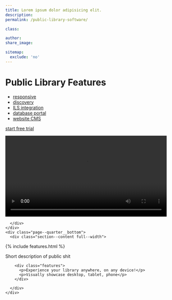 ```yaml
---
title: Lorem ipsum dolor adipisicing elit.
description:
permalink: /public-library-software/

class:

author:
share_image:

sitemap:
  exclude: 'no'
---
```


<div class="page--full">
  <div class="page--half public">
    <div class="section--content">
      <h1>Public Library Features</h1>
        <ul class="list-double">
          <li><a href="">responsive</a></li>
          <li><a href="">discovery</a></li>
          <li><a href="">ILS integration</a></li>
          <li><a href="">database portal</a></li>
          <li><a href="">website CMS</a></li>
        </ul>
        <p><a href="/free-trial/" class="btn" data-type="page-transition">start free trial</a></p>
    </div>
  </div>
  <div class="page--half">
    <div class="page--quarter__top video--frame">
      <div class="section--content full--width">
          <video width="100%" controls>
            <source src="mov_bbb.mp4" type="video/mp4">
          </video>

      </div>
    </div>
    <div class="page--quarter__bottom">
      <div class="section--content full--width">

  {% include features.html %}
        <p>Short description of public shit</p>

        <div class="features">
          <p>Experience your library anywhere, on any device!</p>
          <p>Visually showcase desktop, tablet, phone</p>
        </div>

      </div>
    </div>
  </div>
</div>